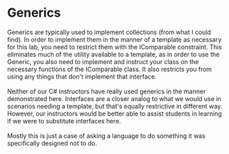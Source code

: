 # Generics
Generics are typically used to implement collections (from what I could find). In order to 
implement them in the manner of a template as necessary for this lab,
you need to restrict them with the IComparable constraint.  This
eliminates much of the utility available to a template, as in order
to use the Generic, you also need to implement and instruct your
class on the necessary functions of the IComparable class.  It also
restricts you from using any things that don't implement that interface.
<br><br>
Neither of our C# instructors have really used generics in the manner
demonstrated here. Interfaces are a closer analog to what we would
use in scenarios needing a template, but that's equally restrictive
in different way.  However, our instructors would be better able to
assist students in learning if we were to substitute interfaces here.
<br><br>
Mostly this is just a case of asking a language to do something it
was specifically designed not to do.